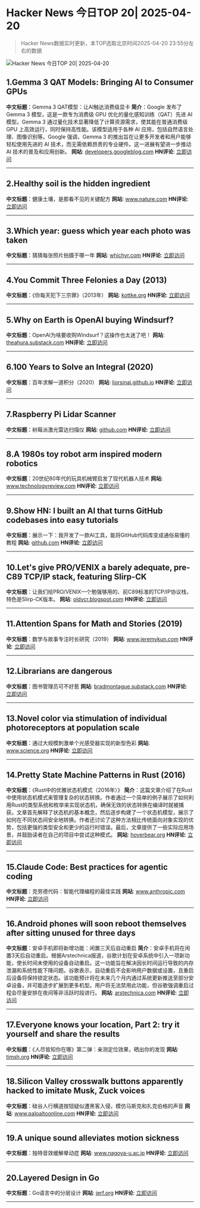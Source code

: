 # Hacker News 今日TOP 20| 2025-04-20

> Hacker News数据实时更新，本TOP选取北京时间2025-04-20 23:55分左右的数据

![Hacker News 今日TOP 20| 2025-04-20](https://img.chuhaix.com/2024/0910_imageFile-1665440404179-628424718_1725901191.png)

## 1.Gemma 3 QAT Models: Bringing AI to Consumer GPUs
**中文标题**：Gemma 3 QAT模型：让AI触达消费级显卡
**简介**：Google 发布了 Gemma 3 模型，这是一款专为消费级 GPU 优化的量化感知训练（QAT）先进 AI 模型。Gemma 3 通过量化技术显著降低了计算资源需求，使其能在普通消费级 GPU 上高效运行，同时保持高性能。该模型适用于各种 AI 应用，包括自然语言处理、图像识别等。Google 强调，Gemma 3 的推出旨在让更多开发者和用户能够轻松使用先进的 AI 技术，而无需依赖昂贵的专业硬件。这一进展有望进一步推动 AI 技术的普及和应用创新。
**网站**:  <a href='https://developers.googleblog.com/en/gemma-3-quantized-aware-trained-state-of-the-art-ai-to-consumer-gpus/' target='_blank' rel='nofollow'>developers.googleblog.com</a>
**HN评论**:  <a href='https://news.ycombinator.com/item?id=43743337&utm_source=www.chuhaix.com' target='_blank' rel='nofollow'>立即访问</a>

---

## 2.Healthy soil is the hidden ingredient
**中文标题**：健康土壤，是那看不见的关键配方
**网站**:  <a href='https://www.nature.com/articles/d41586-025-01026-x' target='_blank' rel='nofollow'>www.nature.com</a>
**HN评论**:  <a href='https://news.ycombinator.com/item?id=43710451&utm_source=www.chuhaix.com' target='_blank' rel='nofollow'>立即访问</a>

---

## 3.Which year: guess which year each photo was taken
**中文标题**：猜猜每张照片拍摄于哪一年
**网站**:  <a href='https://whichyr.com/' target='_blank' rel='nofollow'>whichyr.com</a>
**HN评论**:  <a href='https://news.ycombinator.com/item?id=43715024&utm_source=www.chuhaix.com' target='_blank' rel='nofollow'>立即访问</a>

---

## 4.You Commit Three Felonies a Day (2013)
**中文标题**：《你每天犯下三宗罪》（2013年）
**网站**:  <a href='https://kottke.org/13/06/you-commit-three-felonies-a-day' target='_blank' rel='nofollow'>kottke.org</a>
**HN评论**:  <a href='https://news.ycombinator.com/item?id=43742859&utm_source=www.chuhaix.com' target='_blank' rel='nofollow'>立即访问</a>

---

## 5.Why on Earth is OpenAI buying Windsurf?
**中文标题**：OpenAI为啥要收购Windsurf？这操作也太迷了吧！
**网站**:  <a href='https://theahura.substack.com/p/tech-things-openai-buys-windsurf' target='_blank' rel='nofollow'>theahura.substack.com</a>
**HN评论**:  <a href='https://news.ycombinator.com/item?id=43743993&utm_source=www.chuhaix.com' target='_blank' rel='nofollow'>立即访问</a>

---

## 6.100 Years to Solve an Integral (2020)
**中文标题**：百年求解一道积分（2020）
**网站**:  <a href='https://liorsinai.github.io/mathematics/2020/08/27/secant-mercator.html' target='_blank' rel='nofollow'>liorsinai.github.io</a>
**HN评论**:  <a href='https://news.ycombinator.com/item?id=43741273&utm_source=www.chuhaix.com' target='_blank' rel='nofollow'>立即访问</a>

---

## 7.Raspberry Pi Lidar Scanner
**中文标题**：树莓派激光雷达扫描仪
**网站**:  <a href='https://github.com/PiLiDAR/PiLiDAR' target='_blank' rel='nofollow'>github.com</a>
**HN评论**:  <a href='https://news.ycombinator.com/item?id=43738561&utm_source=www.chuhaix.com' target='_blank' rel='nofollow'>立即访问</a>

---

## 8.A 1980s toy robot arm inspired modern robotics
**中文标题**：20世纪80年代的玩具机械臂启发了现代机器人技术
**网站**:  <a href='https://www.technologyreview.com/2025/04/17/1114456/toy-armatron-modern-robotics-ai-nostalgia/' target='_blank' rel='nofollow'>www.technologyreview.com</a>
**HN评论**:  <a href='https://news.ycombinator.com/item?id=43718493&utm_source=www.chuhaix.com' target='_blank' rel='nofollow'>立即访问</a>

---

## 9.Show HN: I built an AI that turns GitHub codebases into easy tutorials
**中文标题**：展示一下：我开发了一款AI工具，能将GitHub代码库变成通俗易懂的教程
**网站**:  <a href='https://github.com/The-Pocket/Tutorial-Codebase-Knowledge' target='_blank' rel='nofollow'>github.com</a>
**HN评论**:  <a href='https://news.ycombinator.com/item?id=43739456&utm_source=www.chuhaix.com' target='_blank' rel='nofollow'>立即访问</a>

---

## 10.Let's give PRO/VENIX a barely adequate, pre-C89 TCP/IP stack, featuring Slirp-CK
**中文标题**：让我们给PRO/VENIX一个勉强够用的、前C89标准的TCP/IP协议栈，特色是Slirp-CK版本。
**网站**:  <a href='http://oldvcr.blogspot.com/2025/04/lets-give-provenix-barely-adequate-pre.html' target='_blank' rel='nofollow'>oldvcr.blogspot.com</a>
**HN评论**:  <a href='https://news.ycombinator.com/item?id=43741849&utm_source=www.chuhaix.com' target='_blank' rel='nofollow'>立即访问</a>

---

## 11.Attention Spans for Math and Stories (2019)
**中文标题**：数学与故事专注时长研究（2019）
**网站**:  <a href='https://www.jeremykun.com/2019/03/26/attention-spans-for-math-and-stories/' target='_blank' rel='nofollow'>www.jeremykun.com</a>
**HN评论**:  <a href='https://news.ycombinator.com/item?id=43709843&utm_source=www.chuhaix.com' target='_blank' rel='nofollow'>立即访问</a>

---

## 12.Librarians are dangerous
**中文标题**：图书管理员可不好惹
**网站**:  <a href='https://bradmontague.substack.com/p/librarians-are-dangerous' target='_blank' rel='nofollow'>bradmontague.substack.com</a>
**HN评论**:  <a href='https://news.ycombinator.com/item?id=43736791&utm_source=www.chuhaix.com' target='_blank' rel='nofollow'>立即访问</a>

---

## 13.Novel color via stimulation of individual photoreceptors at population scale
**中文标题**：通过大规模刺激单个光感受器实现的新型色彩
**网站**:  <a href='https://www.science.org/doi/10.1126/sciadv.adu1052' target='_blank' rel='nofollow'>www.science.org</a>
**HN评论**:  <a href='https://news.ycombinator.com/item?id=43741013&utm_source=www.chuhaix.com' target='_blank' rel='nofollow'>立即访问</a>

---

## 14.Pretty State Machine Patterns in Rust (2016)
**中文标题**：《Rust中的优雅状态机模式（2016年）》
**简介**：这篇文章介绍了在Rust中使用状态机模式来管理复杂的状态转换。作者通过一个简单的例子展示了如何利用Rust的类型系统和枚举来实现状态机，确保无效的状态转换在编译时就被捕获。文章首先解释了状态机的基本概念，然后逐步构建了一个状态机模型，展示了如何在不同状态间安全地转换。作者还讨论了这种方法相比传统面向对象实现的优势，包括更强的类型安全和更少的运行时错误。最后，文章提供了一些实际应用场景，并鼓励读者在自己的项目中尝试这种模式。
**网站**:  <a href='https://hoverbear.org/blog/rust-state-machine-pattern/' target='_blank' rel='nofollow'>hoverbear.org</a>
**HN评论**:  <a href='https://news.ycombinator.com/item?id=43741051&utm_source=www.chuhaix.com' target='_blank' rel='nofollow'>立即访问</a>

---

## 15.Claude Code: Best practices for agentic coding
**中文标题**：克劳德代码：智能代理编程的最佳实践
**网站**:  <a href='https://www.anthropic.com/engineering/claude-code-best-practices' target='_blank' rel='nofollow'>www.anthropic.com</a>
**HN评论**:  <a href='https://news.ycombinator.com/item?id=43735550&utm_source=www.chuhaix.com' target='_blank' rel='nofollow'>立即访问</a>

---

## 16.Android phones will soon reboot themselves after sitting unused for three days
**中文标题**：安卓手机即将新增功能：闲置三天后自动重启
**简介**：安卓手机将在闲置3天后自动重启。根据Arstechnica报道，谷歌计划在安卓系统中引入一项新功能，使长时间未使用的设备自动重启。这一功能旨在解决因长时间运行导致的内存泄漏和系统性能下降问题。谷歌表示，自动重启不会影响用户数据或设置，且重启后设备将保持锁定状态。该功能预计将在未来几个月内通过系统更新推送至部分安卓设备，并可能逐步扩展到更多机型。用户将无法禁用此功能，但谷歌强调重启过程会尽量安排在夜间等非活跃时段进行。
**网站**:  <a href='https://arstechnica.com/gadgets/2025/04/android-phones-will-soon-reboot-themselves-after-sitting-unused-for-3-days/' target='_blank' rel='nofollow'>arstechnica.com</a>
**HN评论**:  <a href='https://news.ycombinator.com/item?id=43735902&utm_source=www.chuhaix.com' target='_blank' rel='nofollow'>立即访问</a>

---

## 17.Everyone knows your location, Part 2: try it yourself and share the results
**中文标题**：《人尽皆知你在哪》第二弹：亲测定位效果，晒出你的发现
**网站**:  <a href='https://timsh.org/everyone-knows-your-location-part-2-try-it-yourself/' target='_blank' rel='nofollow'>timsh.org</a>
**HN评论**:  <a href='https://news.ycombinator.com/item?id=43716704&utm_source=www.chuhaix.com' target='_blank' rel='nofollow'>立即访问</a>

---

## 18.Silicon Valley crosswalk buttons apparently hacked to imitate Musk, Zuck voices
**中文标题**：硅谷人行横道按钮疑似遭黑客入侵，模仿马斯克和扎克伯格的声音
**网站**:  <a href='https://www.paloaltoonline.com/technology/2025/04/12/silicon-valley-crosswalk-buttons-apparently-hacked-to-imitate-musk-zuckerberg-voices/' target='_blank' rel='nofollow'>www.paloaltoonline.com</a>
**HN评论**:  <a href='https://news.ycombinator.com/item?id=43669151&utm_source=www.chuhaix.com' target='_blank' rel='nofollow'>立即访问</a>

---

## 19.A unique sound alleviates motion sickness
**中文标题**：独特音效缓解晕动症
**网站**:  <a href='https://www.nagoya-u.ac.jp/researchinfo/result-en/2025/04/20250408-01.html' target='_blank' rel='nofollow'>www.nagoya-u.ac.jp</a>
**HN评论**:  <a href='https://news.ycombinator.com/item?id=43740021&utm_source=www.chuhaix.com' target='_blank' rel='nofollow'>立即访问</a>

---

## 20.Layered Design in Go
**中文标题**：Go语言中的分层设计
**网站**:  <a href='https://jerf.org/iri/post/2025/go_layered_design/' target='_blank' rel='nofollow'>jerf.org</a>
**HN评论**:  <a href='https://news.ycombinator.com/item?id=43740992&utm_source=www.chuhaix.com' target='_blank' rel='nofollow'>立即访问</a>

---

